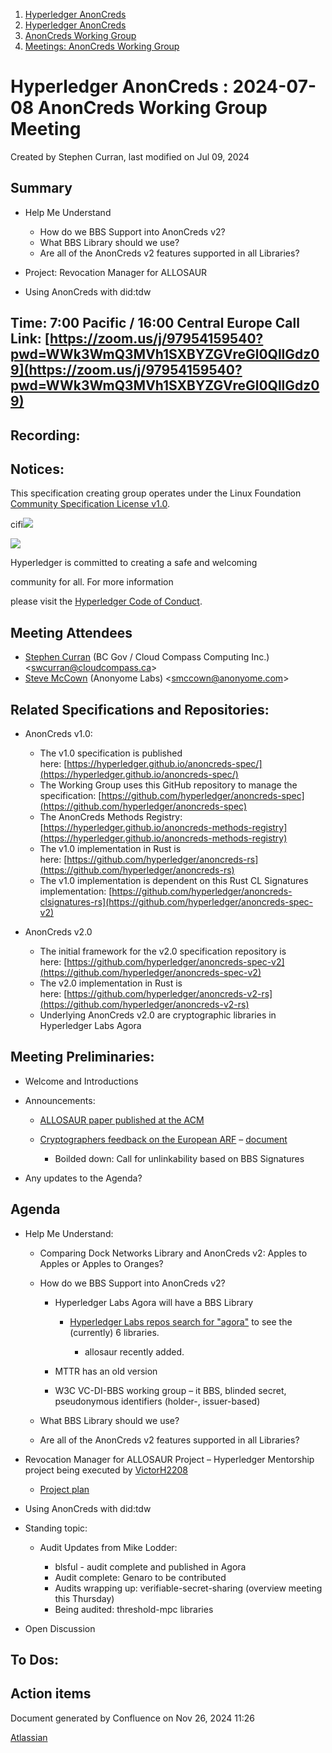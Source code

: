 1. [Hyperledger AnonCreds](index.html)
2. [Hyperledger AnonCreds](Hyperledger-AnonCreds_20283406.html)
3. [AnonCreds Working Group](AnonCreds-Working-Group_20291468.html)
4. [Meetings: AnonCreds Working Group](20291486.html)

# Hyperledger AnonCreds : 2024-07-08 AnonCreds Working Group Meeting

Created by Stephen Curran, last modified on Jul 09, 2024

## Summary

- Help Me Understand
  
  - How do we BBS Support into AnonCreds v2?
  - What BBS Library should we use?
  - Are all of the AnonCreds v2 features supported in all Libraries?

<!--THE END-->

- Project: Revocation Manager for ALLOSAUR
  
- Using AnonCreds with did:tdw

## Time: 7:00 Pacific / 16:00 Central Europe Call Link: [https://zoom.us/j/97954159540?pwd=WWk3WmQ3MVh1SXBYZGVreGl0QllGdz09](https://zoom.us/j/97954159540?pwd=WWk3WmQ3MVh1SXBYZGVreGl0QllGdz09)

## Recording:

## Notices:

This specification creating group operates under the Linux Foundation [Community Specification License v1.0](https://github.com/hyperledger/anoncreds-spec/blob/main/1._Community_Specification_License-v1.md).

cifi![](https://wiki.hyperledger.org/download/attachments/29034696/Antitrustnotice.png?version=1&modificationDate=1581695654000&api=v2)

![](https://wiki.hyperledger.org/download/attachments/2392771/welcome.png?version=2&modificationDate=1572450107000&api=v2)

Hyperledger is committed to creating a safe and welcoming

community for all. For more information

please visit the [Hyperledger Code of Conduct](https://lf-hyperledger.atlassian.net/wiki/spaces/HYP/pages/19595281/Hyperledger+Code+of+Conduct).

## Meeting Attendees

- [Stephen Curran](https://lf-hyperledger.atlassian.net/wiki/people/557058:d676f135-ecd6-465b-b7eb-f87976bf4569?ref=confluence) (BC Gov / Cloud Compass Computing Inc.) &lt;swcurran@cloudcompass.ca&gt;
- [Steve McCown](https://lf-hyperledger.atlassian.net/wiki/people/712020:6a16994f-5370-4543-a732-609646e7e665?ref=confluence) (Anonyome Labs) &lt;smccown@anonyome.com&gt;

## Related Specifications and Repositories:

- AnonCreds v1.0:
  
  - The v1.0 specification is published here: [https://hyperledger.github.io/anoncreds-spec/](https://hyperledger.github.io/anoncreds-spec/)
  - The Working Group uses this GitHub repository to manage the specification: [https://github.com/hyperledger/anoncreds-spec](https://github.com/hyperledger/anoncreds-spec)
  - The AnonCreds Methods Registry: [https://hyperledger.github.io/anoncreds-methods-registry](https://hyperledger.github.io/anoncreds-methods-registry)
  - The v1.0 implementation in Rust is here: [https://github.com/hyperledger/anoncreds-rs](https://github.com/hyperledger/anoncreds-rs)
  - The v1.0 implementation is dependent on this Rust CL Signatures implementation: [https://github.com/hyperledger/anoncreds-clsignatures-rs](https://github.com/hyperledger/anoncreds-spec-v2)
- AnonCreds v2.0
  
  - The initial framework for the v2.0 specification repository is here: [https://github.com/hyperledger/anoncreds-spec-v2](https://github.com/hyperledger/anoncreds-spec-v2)
  - The v2.0 implementation in Rust is here: [https://github.com/hyperledger/anoncreds-v2-rs](https://github.com/hyperledger/anoncreds-v2-rs)
  - Underlying AnonCreds v2.0 are cryptographic libraries in Hyperledger Labs Agora

## Meeting Preliminaries:

- Welcome and Introductions
- Announcements:
  
  - [ALLOSAUR paper published at the ACM](https://dl.acm.org/doi/10.1145/3634737.3637641)
  - [Cryptographers feedback on the European ARF](https://github.com/eu-digital-identity-wallet/eudi-doc-architecture-and-reference-framework/issues/200) – [document](https://github.com/user-attachments/files/15904122/cryptographers-feedback.pdf)
    
    - Boilded down: Call for unlinkability based on BBS Signatures
- Any updates to the Agenda?

## Agenda

- Help Me Understand:
  
  - Comparing Dock Networks Library and AnonCreds v2: Apples to Apples or Apples to Oranges?
  - How do we BBS Support into AnonCreds v2?
    
    - Hyperledger Labs Agora will have a BBS Library
      
      - [Hyperledger Labs repos search for "agora"](https://github.com/hyperledger-labs/?q=agora&type=all&language=&sort=) to see the (currently) 6 libraries.
        
        - allosaur recently added.
    - MTTR has an old version
    - W3C VC-DI-BBS working group – it BBS, blinded secret, pseudonymous identifiers (holder-, issuer-based)
  - What BBS Library should we use?
  - Are all of the AnonCreds v2 features supported in all Libraries?
- Revocation Manager for ALLOSAUR Project – Hyperledger Mentorship project being executed by [VictorH2208](https://lf-hyperledger.atlassian.net/wiki/people/712020:a4e736ac-f0a4-4270-ae8b-ef76cebf844d?ref=confluence) 
  
  - [Project plan](https://lf-hyperledger.atlassian.net/wiki/display/INTERN/Project+Plan+-+AnonCreds+v2+Credential+Revocation+Manager+Implementation)
- Using AnonCreds with did:tdw
- Standing topic:
  
  - Audit Updates from Mike Lodder: 
    
    - blsful - audit complete and published in Agora
    - Audit complete: Genaro to be contributed
    - Audits wrapping up: verifiable-secret-sharing (overview meeting this Thursday)
    - Being audited: threshold-mpc libraries
- Open Discussion

## To Dos:

## Action items

Document generated by Confluence on Nov 26, 2024 11:26

[Atlassian](http://www.atlassian.com/)
